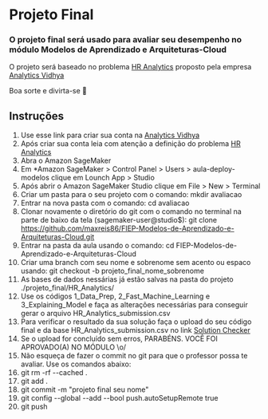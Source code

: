 # Projeto Final

### O projeto final será usado para avaliar seu desempenho no módulo Modelos de Aprendizado e Arquiteturas-Cloud

O projeto será baseado no problema [HR Analytics](https://datahack.analyticsvidhya.com/contest/wns-analytics-hackathon-2018-1/) proposto pela empresa [Analytics Vidhya](https://www.analyticsvidhya.com/)


Boa sorte e divirta-se 🚀


## Instruções

1. Use esse link para criar sua conta na [Analytics Vidhya](https://id.analyticsvidhya.com/auth/signup)
2. Após criar sua conta leia com atenção a definição do problema [HR Analytics](https://datahack.analyticsvidhya.com/contest/wns-analytics-hackathon-2018-1/#ProblemStatement)
3. Abra o Amazon SageMaker
4. Em *Amazon SageMaker > Control Panel > Users > aula-deploy-modelos clique em Lounch App > Studio
5. Após abrir o Amazon SageMaker Studio clique em File > New > Terminal
6. Criar um pasta para o seu projeto com o comando: mkdir avaliacao
7. Entrar na nova pasta com o comando: cd avaliacao
8. Clonar novamente o diretório do git com o comando no terminal na parte de baixo da tela (sagemaker-user@studio$): git clone https://github.com/maxreis86/FIEP-Modelos-de-Aprendizado-e-Arquiteturas-Cloud.git
9. Entrar na pasta da aula usando o comando: cd FIEP-Modelos-de-Aprendizado-e-Arquiteturas-Cloud
10. Criar uma branch com seu nome e sobrenome sem acento ou espaco usando: git checkout -b projeto_final_nome_sobrenome
11. As bases de dados nessárias já estão salvas na pasta do projeto ./projeto_final/HR_Analytics/
12. Use os códigos 1_Data_Prep, 2_Fast_Machine_Learning e 3_Explaining_Model e faça as alterações necessárias para conseguir gerar o arquivo HR_Analytics_submission.csv
13. Para verificar o resultado da sua solução faça o upload do seu código final e da base HR_Analytics_submission.csv no link [Solution Checker](https://datahack.analyticsvidhya.com/contest/wns-analytics-hackathon-2018-1/#SolutionChecker)
14. Se o upload for concluído sem erros, PARABÉNS. VOCÊ FOI APROVADO(A) NO MÓDULO \o/
15. Não esqueça de fazer o commit no git para que o professor possa te avaliar. Use os comandos abaixo:
16. git rm -rf --cached .
17. git add .
18. git commit -m "projeto final seu nome"
19. git config --global --add --bool push.autoSetupRemote true
20. git push